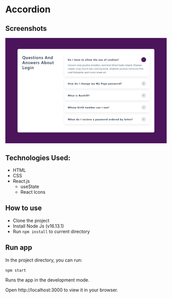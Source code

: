 # Accordion

## Screenshots

![Screenshot](./screenshot.png)

## Technologies Used:
- HTML
- CSS
- React.js
   - useState
   - React Icons


## How to use
- Clone the project
- Install Node Js (v16.13.1)
- Run `npm install` to current directory

## Run app
In the project directory, you can run:

`npm start`

Runs the app in the development mode.

Open http://localhost:3000 to view it in your browser.